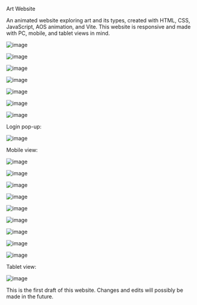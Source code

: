 Art Website 

An animated website exploring art and its types, created with HTML, CSS, JavaScript, AOS animation, and Vite. This website is responsive and made with PC, mobile, and tablet views in mind.

![image](https://github.com/user-attachments/assets/1e93d7b1-1049-4dc0-8fd8-8ba6db25bc13)

![image](https://github.com/user-attachments/assets/73847c19-1d77-4473-8115-0e3e43dc5276)

![image](https://github.com/user-attachments/assets/25024599-6ce8-494a-a4e3-093a7d457610)

![image](https://github.com/user-attachments/assets/fabeb975-ee06-45fd-8e27-ceffb0cb6295)

![image](https://github.com/user-attachments/assets/32df6108-6ed7-41d7-890f-af822b73620e)

![image](https://github.com/user-attachments/assets/e97efcf0-b179-4c68-84b4-7083e46c6281)

![image](https://github.com/user-attachments/assets/3d3aa978-9ea5-4677-825a-81880e2c1201)

Login pop-up:

![image](https://github.com/user-attachments/assets/bab24e13-f08a-4ca6-b214-8e28378f1d28)

Mobile view:

![image](https://github.com/user-attachments/assets/914164fe-1433-459a-a2e4-25e9b82145a6)

![image](https://github.com/user-attachments/assets/5d93189f-9409-4ae6-83f9-517341365666)

![image](https://github.com/user-attachments/assets/eb570817-ddbe-4d44-82fe-f97010514d1e)

![image](https://github.com/user-attachments/assets/74c342b6-1ad2-47aa-8c5f-b00a0e88df50)

![image](https://github.com/user-attachments/assets/4a6d7d1b-357f-4a12-9e65-af234425f5cc)

![image](https://github.com/user-attachments/assets/090c6564-ea27-4d92-888e-79b053e5bef3)

![image](https://github.com/user-attachments/assets/acc2bd5b-8bc9-41d0-9ac0-01b0194377e3)

![image](https://github.com/user-attachments/assets/a779ee58-6e5e-437a-9ed7-682c94acad5d)

![image](https://github.com/user-attachments/assets/d0024f57-bfd7-40d3-887d-1a941a359985)

Tablet view:

![image](https://github.com/user-attachments/assets/5620f223-6b03-4062-9866-dfda4886ffb9)


This is the first draft of this website. Changes and edits will possibly be made in the future.


















